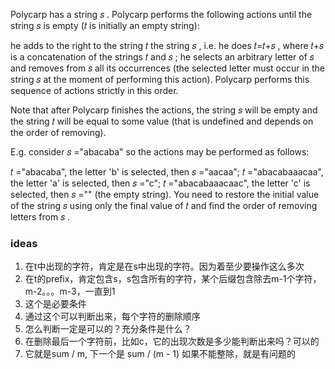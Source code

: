 Polycarp has a string 𝑠
. Polycarp performs the following actions until the string 𝑠
 is empty (𝑡
 is initially an empty string):

he adds to the right to the string 𝑡
 the string 𝑠
, i.e. he does 𝑡=𝑡+𝑠
, where 𝑡+𝑠
 is a concatenation of the strings 𝑡
 and 𝑠
;
he selects an arbitrary letter of 𝑠
 and removes from 𝑠
 all its occurrences (the selected letter must occur in the string 𝑠
 at the moment of performing this action).
Polycarp performs this sequence of actions strictly in this order.

Note that after Polycarp finishes the actions, the string 𝑠
 will be empty and the string 𝑡
 will be equal to some value (that is undefined and depends on the order of removing).

E.g. consider 𝑠
="abacaba" so the actions may be performed as follows:

𝑡
="abacaba", the letter 'b' is selected, then 𝑠
="aacaa";
𝑡
="abacabaaacaa", the letter 'a' is selected, then 𝑠
="c";
𝑡
="abacabaaacaac", the letter 'c' is selected, then 𝑠
="" (the empty string).
You need to restore the initial value of the string 𝑠
 using only the final value of 𝑡
 and find the order of removing letters from 𝑠
.

### ideas
1. 在t中出现的字符，肯定是在s中出现的字符。因为着至少要操作这么多次
2. 在t的prefix，肯定包含s，s包含所有的字符，某个后缀包含除去m-1个字符，m-2。。。m-3，一直到1
3. 这个是必要条件
4. 通过这个可以判断出来，每个字符的删除顺序
5. 怎么判断一定是可以的？充分条件是什么？
6. 在删除最后一个字符前，比如c，它的出现次数是多少能判断出来吗？可以的
7. 它就是sum / m, 下一个是 sum / (m - 1) 如果不能整除，就是有问题的